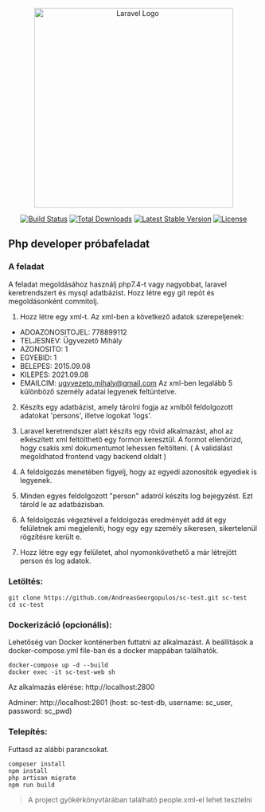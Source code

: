 <p align="center"><a href="https://laravel.com" target="_blank"><img src="https://raw.githubusercontent.com/laravel/art/master/logo-lockup/5%20SVG/2%20CMYK/1%20Full%20Color/laravel-logolockup-cmyk-red.svg" width="400" alt="Laravel Logo"></a></p>

<p align="center">
<a href="https://github.com/laravel/framework/actions"><img src="https://github.com/laravel/framework/workflows/tests/badge.svg" alt="Build Status"></a>
<a href="https://packagist.org/packages/laravel/framework"><img src="https://img.shields.io/packagist/dt/laravel/framework" alt="Total Downloads"></a>
<a href="https://packagist.org/packages/laravel/framework"><img src="https://img.shields.io/packagist/v/laravel/framework" alt="Latest Stable Version"></a>
<a href="https://packagist.org/packages/laravel/framework"><img src="https://img.shields.io/packagist/l/laravel/framework" alt="License"></a>
</p>

## Php developer próbafeladat
### A feladat

A feladat megoldásához használj php7.4-t vagy nagyobbat, laravel keretrendszert és mysql adatbázist.
Hozz létre egy git repót és megoldásonként commitolj.

1. Hozz létre egy xml-t.
Az xml-ben a következő adatok szerepeljenek:
- ADOAZONOSITOJEL: 778899112
- TELJESNEV: Ügyvezető Mihály
- AZONOSITO: 1
- EGYEBID: 1
- BELEPES: 2015.09.08
- KILEPES: 2021.09.08
- EMAILCIM: ugyvezeto.mihaly@gmail.com
Az xml-ben legalább 5 különböző személy adatai legyenek feltüntetve.

2. Készíts egy adatbázist, amely tárolni fogja az xmlből feldolgozott adatokat 'persons', illetve logokat 'logs'.

3. Laravel keretrendszer alatt készíts egy rövid alkalmazást, ahol az elkészített xml feltölthető egy formon keresztűl.
A formot ellenőrizd, hogy csakis xml dokumentumot lehessen feltölteni. ( A validálást megoldhatod frontend vagy backend oldalt )

4. A feldolgozás menetében figyelj, hogy az egyedi azonosítók egyediek is legyenek.

5. Minden egyes feldolgozott "person" adatról készíts log bejegyzést. Ezt tárold le az adatbázisban.

6. A feldolgozás végeztével a feldolgozás eredményét add át egy felületnek ami megjeleníti, hogy egy egy személy sikeresen, sikertelenül rögzítésre került e.

7. Hozz létre egy egy felületet, ahol nyomonkövethető a már létrejött person és log adatok.


### Letöltés:
```
git clone https://github.com/AndreasGeorgopulos/sc-test.git sc-test
cd sc-test
```

### Dockerizáció (opcionális):
Lehetőség van Docker konténerben futtatni az alkalmazást. A beállítások a docker-compose.yml file-ban és a docker mappában találhatók.
```
docker-compose up -d --build
docker exec -it sc-test-web sh
```

Az alkalmazás elérése: http://localhost:2800

Adminer: http://localhost:2801 (host: sc-test-db, username: sc_user, password: sc_pwd)


### Telepítés:
Futtasd az alábbi parancsokat.
```
composer install
npm install
php artisan migrate
npm run build
```

> A project gyökérkönyvtárában található people.xml-el lehet tesztelni
